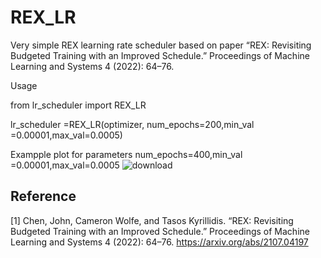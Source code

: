 # REX_LR

Very simple REX learning rate scheduler based on paper “REX: Revisiting Budgeted Training with an Improved Schedule.” Proceedings of Machine Learning and Systems 4 (2022): 64–76.

Usage 

from lr_scheduler import REX_LR

lr_scheduler =REX_LR(optimizer, num_epochs=200,min_val =0.00001,max_val=0.0005)

Exampple plot for parameters num_epochs=400,min_val =0.00001,max_val=0.0005
![download](https://user-images.githubusercontent.com/66798159/155268802-9ca97195-1656-4d05-8acd-db0f9d70da93.png)

## Reference
[1] Chen, John, Cameron Wolfe, and Tasos Kyrillidis. “REX: Revisiting Budgeted Training with an Improved Schedule.” Proceedings of Machine Learning and Systems 4 (2022): 64–76.
https://arxiv.org/abs/2107.04197

